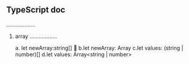 ## TypeScript doc
...................

 1. array
..................

    a. let newArray:string[]  🍻
    b.let newArray: Array<string>
    c.let values: (string | number)[]
    d.let values: Array<string | number> 
